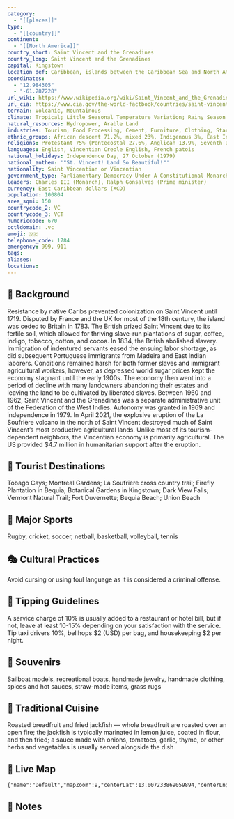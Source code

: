 ```yaml
---
category:
  - "[[places]]"
type:
  - "[[country]]"
continent:
  - "[[North America]]"
country_short: Saint Vincent and the Grenadines
country_long: Saint Vincent and the Grenadines
capital: Kingstown
location_def: Caribbean, islands between the Caribbean Sea and North Atlantic Ocean, north of Trinidad and Tobago
coordinates:
  - "12.984305"
  - "-61.287228"
url_wiki: https://www.wikipedia.org/wiki/Saint_Vincent_and_the_Grenadines
url_cia: https://www.cia.gov/the-world-factbook/countries/saint-vincent-and-the-grenadines/
terrain: Volcanic, Mountainous
climate: Tropical; Little Seasonal Temperature Variation; Rainy Season (May To November)
natural_resources: Hydropower, Arable Land
industries: Tourism; Food Processing, Cement, Furniture, Clothing, Starch
ethnic_groups: African descent 71.2%, mixed 23%, Indigenous 3%, East Indian/Indian 1.1%, European 1.5%, other 0.2% (2012 est.)
religions: Protestant 75% (Pentecostal 27.6%, Anglican 13.9%, Seventh Day Adventist 11.6%,  Baptist 8.9%, Methodist 8.7%, Evangelical 3.8%, Salvation Army 0.3%, Presbyterian/Congregational 0.3%), Roman Catholic 6.3%,  Rastafarian 1.1%, Jehovah's Witness 0.8%, other 4.7%, none 7.5%, unspecified 4.7% (2012 est.)
languages: English, Vincentian Creole English, French patois
national_holidays: Independence Day, 27 October (1979)
national_anthem: '"St. Vincent! Land So Beautiful!"'
nationality: Saint Vincentian or Vincentian
government_type: Parliamentary Democracy Under A Constitutional Monarchy; A Commonwealth Realm
leaders: Charles III (Monarch), Ralph Gonsalves (Prime minister)
currency: East Caribbean dollars (XCD)
population: 100804
area_sqmi: 150
countrycode_2: VC
countrycode_3: VCT
numericcode: 670
cctldomain: .vc
emoji: 🇻🇨
telephone_code: 1784
emergency: 999, 911
tags: 
aliases: 
locations:
---
```

## 🌱 Background
Resistance by native Caribs prevented colonization on Saint Vincent until 1719. Disputed by France and the UK for most of the 18th century, the island was ceded to Britain in 1783. The British prized Saint Vincent due to its fertile soil, which allowed for thriving slave-run plantations of sugar, coffee, indigo, tobacco, cotton, and cocoa. In 1834, the British abolished slavery. Immigration of indentured servants eased the ensuing labor shortage, as did subsequent Portuguese immigrants from Madeira and East Indian laborers. Conditions remained harsh for both former slaves and immigrant agricultural workers, however, as depressed world sugar prices kept the economy stagnant until the early 1900s. The economy then went into a period of decline with many landowners abandoning their estates and leaving the land to be cultivated by liberated slaves. Between 1960 and 1962, Saint Vincent and the Grenadines was a separate administrative unit of the Federation of the West Indies. Autonomy was granted in 1969 and independence in 1979. In April 2021, the explosive eruption of the La Soufrière volcano in the north of Saint Vincent destroyed much of Saint Vincent’s most productive agricultural lands. Unlike most of its tourism-dependent neighbors, the Vincentian economy is primarily agricultural. The US provided $4.7 million in humanitarian support after the eruption.

## 📌 Tourist Destinations
Tobago Cays; Montreal Gardens; La Soufriere cross country trail; Firefly Plantation in Bequia; Botanical Gardens in Kingstown; Dark View Falls; Vermont Natural Trail; Fort Duvernette; Bequia Beach; Union Beach

## 🥇 Major Sports
Rugby, cricket, soccer, netball, basketball, volleyball, tennis

## 🎭 Cultural Practices
Avoid cursing or using foul language as it is considered a criminal offense.

## 🫰 Tipping Guidelines
A service charge of 10% is usually added to a restaurant or hotel bill, but if not, leave at least 10-15% depending on your satisfaction with the service. Tip taxi drivers 10%, bellhops $2 (USD) per bag, and housekeeping $2 per night.

## 🎁 Souvenirs
Sailboat models, recreational boats, handmade jewelry, handmade clothing, spices and hot sauces, straw-made items, grass rugs

## 🍲 Traditional Cuisine
Roasted breadfruit and fried jackfish — whole breadfruit are roasted over an open fire; the jackfish is typically marinated in lemon juice, coated in flour, and then fried; a sauce made with onions, tomatoes, garlic, thyme, or other herbs and vegetables is usually served alongside the dish

## 📡 Live Map
```mapview
{"name":"Default","mapZoom":9,"centerLat":13.007233869059894,"centerLng":-61.23917857627696,"query":"","chosenMapSource":0}
```

## 📒 Notes


